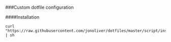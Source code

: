 ###Custom dotfile configuration

####Installation
```
curl "https://raw.githubusercontent.com/jonoliver/dotfiles/master/script/install.sh" | sh
```